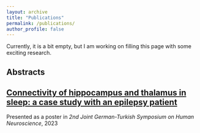```yaml
---
layout: archive
title: "Publications"
permalink: /publications/
author_profile: false
---
```


Currently, it is a bit empty, but I am working on filling this page with some exciting research.

## Abstracts

## [**Connectivity of hippocampus and thalamus in sleep: a case study with an epilepsy patient**](https://drive.google.com/file/d/1M7lMzWRlDzrp8-z7Qgn-Ag6Kj9gLvU47/view?usp=sharing)
Presented as a poster in _2nd Joint German-Turkish Symposium on Human Neuroscience_, 2023
